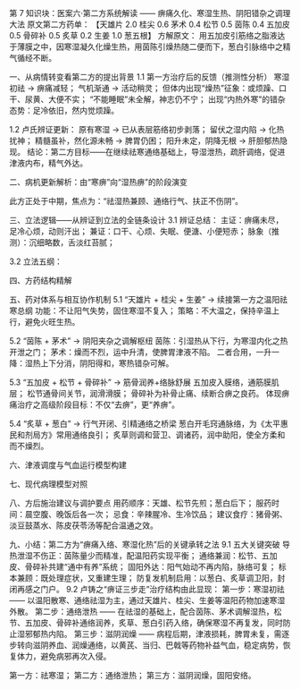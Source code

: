 第 7 知识块：医案六·第二方系统解读 —— 痹痛久化、寒湿生热、阴阳错杂之调理大法
原文第二方药单：
【天雄片 2.0 桂尖 0.6 茅术 0.4 松节 0.5 茵陈 0.4 五加皮 0.5 骨碎补 0.5 炙草 0.2 生姜 1.0 葱五根】
方解原文：
用五加皮引筋络之脂液达于薄膜之中，因寒湿凝久化燥生热，用茵陈引燥热随二便而下，葱白引脉络中之精气循经不断。

一、从病情转变看第二方的提出背景
1.1 第一方治疗后的反馈（推测性分析）
寒湿初祛 → 痹痛减轻；
气机渐通 → 活动稍灵；
但体内出现“燥热”征象：或烦躁、口干、尿黄、大便不实；
“不能睡眠”未全解，神志仍不宁；
出现“内热外寒”的错杂态势：足冷依旧，然内觉烦躁。

1.2 卢氏辨证更新：
原有寒湿 → 已从表层筋络初步剥落；
留伏之湿内陷 → 化热扰神；
精髓虽补，然化源未畅 → 脾胃仍困；
阳升未定，阴降无根 → 肝胆郁热隐现。
结论：第二方目标——在继续祛寒通络基础上，导湿泄热，疏肝调络，促进津液内布，精气外达。

二、病机更新解析：由“寒痹”向“湿热痹”的阶段演变

此方正处于中期，焦点为：“祛湿热兼顾、通络行气、扶正不伤阴”。

三、立法逻辑——从辨证到立法的全链条设计
3.1 辨证总结：
主证：痹痛未尽，足冷心烦，动则汗出；
兼证：口干、心烦、失眠、便溏、小便短赤；
脉象（推测）：沉细略数，舌淡红苔腻；

3.2 立法五纲：

四、方药结构精解

五、药对体系与相互协作机制
5.1 “天雄片 + 桂尖 + 生姜” → 续接第一方之温阳祛寒总纲
功能：不让阳气失势，固住寒湿不复入；
策略：不大温之，保持辛温上行，避免火旺生热。

5.2 “茵陈 + 茅术” → 阴阳夹杂之调解枢纽
茵陈：引湿热从下行，为寒湿内化之热开泄之门；
茅术：燥而不烈，运中升清，使脾胃津液不陷。
二者合用，一升一降：湿热上下分消，阴阳得和，寒热错杂可解。

5.3 “五加皮 + 松节 + 骨碎补” → 筋骨润养+络脉舒展
五加皮入膜络，通筋膜肌层；
松节通骨间关节，润滑滑膜；
骨碎补为补骨止痛、续断合痹之良药。
体现痹痛治疗之高级阶段目标：不仅“去痹”，更“养痹”。

5.4 “炙草 + 葱白” → 行气开闭、引精通络之桥梁
葱白开毛窍通脉络，为《太平惠民和剂局方》常用通络良引；
炙草则调和营卫、调诸药，润中助阳，使全方柔和而不燥烈。

六、津液调度与气血运行模型构建

七、现代病理模型对照

八、方后施治建议与调护要点
用药顺序：天雄、松节先煎；葱白后下；
服药时间：晨空腹、晚饭后各一次；
忌食：辛辣腥冷、生冷饮品；
建议食疗：猪骨粥、淡豆鼓蒸水、陈皮茯苓汤等配合温通之效。

九、小结：第二方为“痹痛入络、寒湿化热”后的关键承转之法
9.1 五大关键突破
导热泄湿不伤正：茵陈量少而精准，配温阳药实现平衡；
通络兼润：松节、五加皮、骨碎补共建“通中有养”系统；
固阳外达：阳气始动不再内陷，脉络可复；
标本兼顾：既处理症状，又重建生理；
防复发机制启用：以葱白、炙草调卫阳，封闭再感之门户。
9.2 卢铸之“痹证三步走”治疗结构由此显现：
第一步：寒湿初祛 —— 以温阳散寒、通络祛湿为主，通过天雄片、桂尖、生姜等温阳药物加速寒湿外散。
第二步：通络泄热 —— 在祛湿的基础上，配合茵陈、茅术调解湿热，松节、五加皮、骨碎补通络润养，炙草、葱白引药入络，确保寒湿不再复发，同时防止湿邪郁热内陷。
第三步：滋阴润燥 —— 病程后期，津液损耗，脾胃未复，需逐步转向滋阴养血、润燥通络，以黄芪、当归、巴戟等药物补益气血，稳定病势，恢复体力，避免病邪再次入侵。

第一方：祛寒湿；
第二方：通络泄热；
第三方：滋阴润燥，固阳安络。
